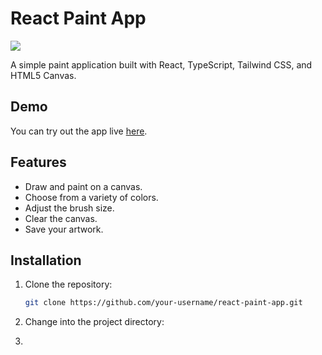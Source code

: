# React Paint App

<a href="https://ms-paint-app.vercel.app/"><img src="https://i.imgur.com/rHwmjN7.png"></a>

A simple paint application built with React, TypeScript, Tailwind CSS, and HTML5 Canvas.

## Demo

You can try out the app live [here](https://ms-paint-app.vercel.app/).

## Features

- Draw and paint on a canvas.
- Choose from a variety of colors.
- Adjust the brush size.
- Clear the canvas.
- Save your artwork.

## Installation

1. Clone the repository:

   ```bash
   git clone https://github.com/your-username/react-paint-app.git
   
2. Change into the project directory:
3. 
